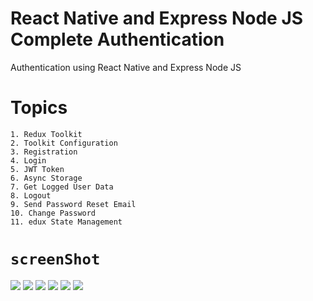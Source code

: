 

# React Native and Express Node JS Complete Authentication

Authentication using React Native and Express Node JS
#  Topics

    1. Redux Toolkit
    2. Toolkit Configuration
    3. Registration
    4. Login
    5. JWT Token
    6. Async Storage
    7. Get Logged User Data
    8. Logout
    9. Send Password Reset Email
    10. Change Password
    11. edux State Management

# `screenShot`

<img src="./1.png">
<img src="./2.png"/>
<img src="./3.png"/>
<img src="./4.png"/>
<img src="./5.png"/>
<img src="./6.png"/>
